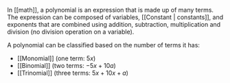 In [[math]], a polynomial is an expression that is made up of many terms. The expression can be composed of variables, [[Constant | constants]],  and exponents that are combined using addition, subtraction, multiplication and division (no division operation on a variable).

A polynomial can be classified based on the number of terms it has:
- [[Monomial]] (one term: $5x$)
- [[Binomial]] (two terms: $-5x+10a$)
- [[Trinomial]] (three terms: $5x+10x+a$)

